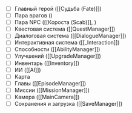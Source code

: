 - [ ] Главный герой ([[Cудьба (Fate)]])
- [ ] Пара врагов ()
- [ ] Пара NPC ([[Короста (Scab)]], )
- [ ] Квестовая система ([[QuestManager]])
- [ ] Диалоговая система ([[DialogueManager]])
- [ ] Интерактивная система ([[_Interaction]])
- [ ] Способности ([[AbilityManager]])
- [ ] Улучшений ([[UpgradeManager]])
- [ ] Инвентарь ([[Inventory]])
- [ ] ИИ ([[AI]])
- [ ] Карта
- [ ] Главы ([[EpisodeManager]])
- [ ] Миссии ([[MissionManager]])
- [ ] Камера ([[MainCamera]])
- [ ] Сохранения и загрузка ([[SaveManager]])
